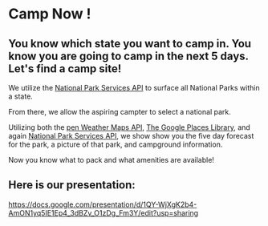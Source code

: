 # Camp Now !
## You know which state you want to camp in. You know you are going to camp in the next 5 days. Let's find a camp site!

We utilize the [National Park Services API](https://www.nps.gov/subjects/digital/nps-data-api.htm)  to surface all National Parks within a state.

From there, we allow the aspiring campter to select a national park.

Utilizing both the [pen Weather Maps API](https://openweathermap.org/api), [The Google Places Library](https://developers.google.com/maps/documentation/javascript/places), and again [National Park Services API](https://www.nps.gov/subjects/digital/nps-data-api.htm), we show show you the five day forecast for the park, a picture of that park, and campground information. 

Now you know what to pack and what amenities are available! 

## Here is our presentation: 

https://docs.google.com/presentation/d/1QY-WjXgK2b4-AmON1yq5IE1Ep4_3dBZv_O1zDg_Fm3Y/edit?usp=sharing


